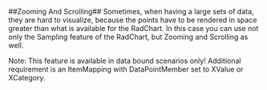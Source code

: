 ##Zooming And Scrolling##
Sometimes, when having a large sets of data, they are hard to visualize, because the points have to be rendered in space greater than what is available for the RadChart. In this case you can use not only the Sampling feature of the RadChart, but Zooming and Scrolling as well.

Note: This feature is available in data bound scenarios only! Additional requirement is an ItemMapping with DataPointMember set to XValue or XCategory.